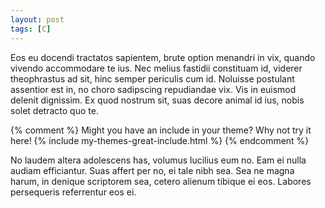 ```yaml
---
layout: post
tags: [C]
---
```


Eos eu docendi tractatos sapientem, brute option menandri in vix, quando vivendo
accommodare te ius. Nec melius fastidii constituam id, viderer theophrastus ad
sit, hinc semper periculis cum id. Noluisse postulant assentior est in, no choro
sadipscing repudiandae vix. Vis in euismod delenit dignissim. Ex quod nostrum
sit, suas decore animal id ius, nobis solet detracto quo te.

{% comment %} Might you have an include in your theme? Why not try it here! {%
include my-themes-great-include.html %} {% endcomment %}

No laudem altera adolescens has, volumus lucilius eum no. Eam ei nulla audiam
efficiantur. Suas affert per no, ei tale nibh sea. Sea ne magna harum, in
denique scriptorem sea, cetero alienum tibique ei eos. Labores persequeris
referrentur eos ei.

